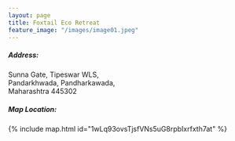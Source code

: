 ```yaml
---
layout: page
title: Foxtail Eco Retreat
feature_image: "/images/image01.jpeg"
---
```






##### Address:

<span>
Sunna Gate, Tipeswar WLS,<br />
Pandarkhwada, Pandharkawada, <br />
Maharashtra 445302 <br />
</span>

##### Map Location:

{% include map.html id="1wLq93ovsTjsfVNs5uG8rpbIxrfxth7at" %}

